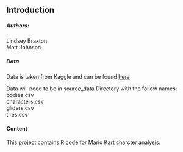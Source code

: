Introduction
------------

##### Authors:
Lindsey Braxton \
Matt Johnson

##### Data
Data is taken from Kaggle and can be found [here](https://www.kaggle.com/barelydedicated/mariokart8)

Data will need to be in source_data Directory with the follow names:
bodies.csv \
characters.csv \
gliders.csv \
tires.csv

#### Content
This project contains R code for Mario Kart charcter analysis. 